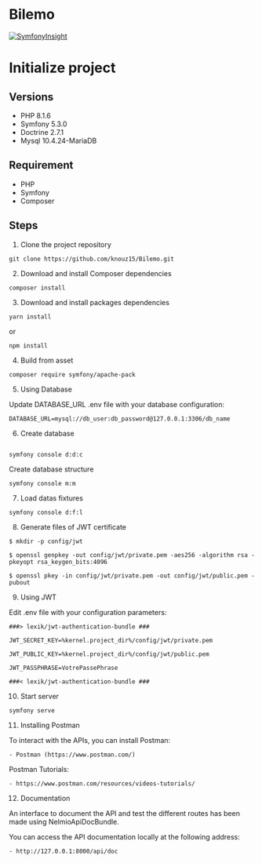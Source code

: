 # Bilemo

[![SymfonyInsight](https://insight.symfony.com/projects/e25406eb-c823-4c61-9c71-a674bf0bb1e6/big.svg)](https://insight.symfony.com/projects/e25406eb-c823-4c61-9c71-a674bf0bb1e6)

# Initialize project

## Versions
* PHP 8.1.6
* Symfony 5.3.0
* Doctrine 2.7.1
* Mysql  10.4.24-MariaDB

## Requirement
* PHP
* Symfony 
* Composer


## Steps

1. Clone the project repository

````
git clone https://github.com/knouz15/Bilemo.git
````

2. Download and install Composer dependencies

```
composer install
```

3. Download and install packages dependencies

````
yarn install
````

or

````
npm install
````

4. Build from asset

````
composer require symfony/apache-pack
````


5. Using Database

Update DATABASE_URL .env file with your database configuration:

````
DATABASE_URL=mysql://db_user:db_password@127.0.0.1:3306/db_name
````

6. Create database
````

symfony console d:d:c 
````

Create database structure

````
symfony console m:m
````

7. Load datas fixtures

````
symfony console d:f:l
````

8. Generate files of JWT certificate
 
 ````
$ mkdir -p config/jwt
````

````
$ openssl genpkey -out config/jwt/private.pem -aes256 -algorithm rsa -pkeyopt rsa_keygen_bits:4096
````

````
$ openssl pkey -in config/jwt/private.pem -out config/jwt/public.pem -pubout
````

9.  Using JWT

Edit .env file with your configuration parameters:

````
###> lexik/jwt-authentication-bundle ###

JWT_SECRET_KEY=%kernel.project_dir%/config/jwt/private.pem

JWT_PUBLIC_KEY=%kernel.project_dir%/config/jwt/public.pem

JWT_PASSPHRASE=VotrePassePhrase

###< lexik/jwt-authentication-bundle ###
````  
  
10. Start server

````
symfony serve
````

11. Installing Postman

To interact with the APIs, you can install Postman:

````
- Postman (https://www.postman.com/)
````

Postman Tutorials:

````
- https://www.postman.com/resources/videos-tutorials/

````

12. Documentation

An interface to document the API and test the different routes has been made using NelmioApiDocBundle.

You can access the API documentation locally at the following address:

````
- http://127.0.0.1:8000/api/doc

````


